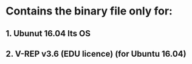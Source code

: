 # Contains the binary file only for:
## 1. Ubunut 16.04 lts OS
## 2. V-REP v3.6 (EDU licence) (for Ubuntu 16.04)
